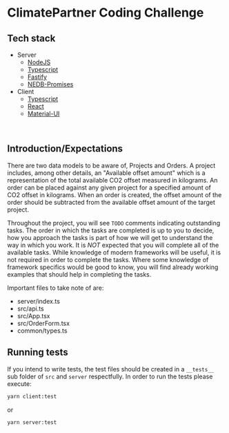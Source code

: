 # ClimatePartner Coding Challenge

## Tech stack

- Server
  - [NodeJS](https://nodejs.org/en/docs/)
  - [Typescript](https://www.typescriptlang.org/docs/)
  - [Fastify](https://www.fastify.io/docs/latest/)
  - [NEDB-Promises](https://github.com/bajankristof/nedb-promises)
- Client
  - [Typescript](https://www.typescriptlang.org/docs/)
  - [React](https://reactjs.org/docs/getting-started.html)
  - [Material-UI](https://material-ui.com/getting-started/installation/)

&nbsp;

## Introduction/Expectations

There are two data models to be aware of, Projects and Orders. A project includes, among other details, an "Available offset amount" which is a representation of the total available CO2 offset measured in kilograms. An order can be placed against any given project for a specified amount of CO2 offset in kilograms. When an order is created, the offset amount of the order should be subtracted from the available offset amount of the target project.

Throughout the project, you will see `TODO` comments indicating outstanding tasks. The order in which the tasks are completed is up to you to decide, how you approach the tasks is part of how we will get to understand the way in which you work. It is _NOT_ expected that you will complete all of the available tasks. While knowledge of modern frameworks will be useful, it is not required in order to complete the tasks. Where some knowledge of framework specifics would be good to know, you will find already working examples that should help in completing the tasks.

Important files to take note of are:

- server/index.ts
- src/api.ts
- src/App.tsx
- src/OrderForm.tsx
- common/types.ts

## Running tests
If you intend to write tests, the test files should be created in a `__tests__` sub folder of `src` and `server` respectfully.
In order to run the tests please execute:
```bash
yarn client:test
```
or 
```bash
yarn server:test
```
